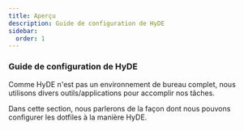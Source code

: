 ```yaml
---
title: Aperçu
description: Guide de configuration de HyDE
sidebar:
  order: 1
---
```


### Guide de configuration de HyDE

Comme HyDE n'est pas un environnement de bureau complet, nous utilisons divers outils/applications pour accomplir nos tâches.

Dans cette section, nous parlerons de la façon dont nous pouvons configurer les dotfiles à la manière HyDE.
